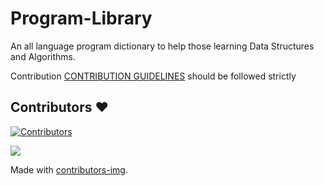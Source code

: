 # Program-Library
An all language program dictionary to help those learning Data Structures and Algorithms.

Contribution [CONTRIBUTION GUIDELINES](https://github.com/AQUIB-ZAMAN/Program-Library/blob/master/CONTRIBUTING.md) should be followed strictly 

## Contributors ❤️ 
[![Contributors](https://img.shields.io/badge/All_Contributors-2-orange.svg?style=flat-square)](https://github.com/AQUIB-ZAMAN/Program-Library/graphs/contributors)

<a href="https://github.com/AQUIB-ZAMAN/Program-Library/graphs/contributors">
  <img src="https://contributors-img.web.app/image?repo=AQUIB-ZAMAN/Program-Library" />
</a>

Made with [contributors-img](https://contributors-img.web.app).
